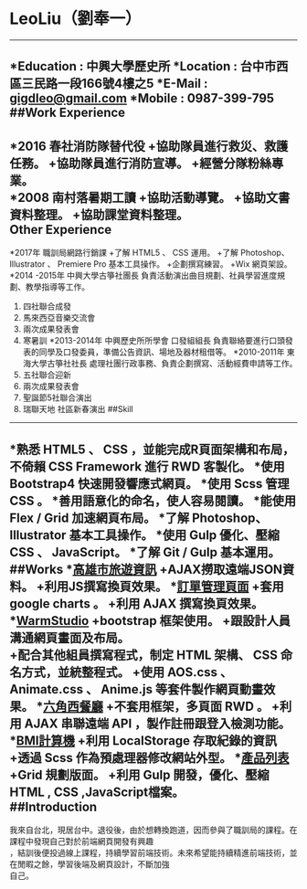# LeoLiu（劉奉一）
----
*Education : 中興大學歷史所
*Location : 台中市西區三民路一段166號4樓之5
*E-Mail : gigdleo@gmail.com
*Mobile : 0987-399-795
<br>
##Work Experience
----
*2016 春社消防隊替代役
  +協助隊員進行救災、救護任務。
  +協助隊員進行消防宣導。
  +經營分隊粉絲專業。
 <br>
*2008 南村落暑期工讀
  +協助活動導覽。
  +協助文書資料整理。
  +協助課堂資料整理。
<br>
Other Experience
----
*2017年 職訓局網路行銷課
  +了解 HTML5 、 CSS 運用。
  +了解 Photoshop、Illustrator 、 Premiere Pro 基本工具操作。
  +企劃撰寫練習。
  +Wix 網頁架設。
*2014 -2015年 中興大學古箏社團長
  負責活動演出曲目規劃、社員學習進度規劃、教學指導等工作。
  1. 四社聯合成發 
  2. 馬來西亞音樂交流會 
  3. 兩次成果發表會 
  4. 寒暑訓
*2013-2014年 中興歷史所所學會 口發組組長
  負責聯絡要進行口頭發表的同學及口發委員，準備公告資訊、場地及器材租借等。
*2010-2011年 東海大學古箏社社長
  處理社團行政事務、負責企劃撰寫、活動經費申請等工作。
  1. 五社聯合迎新 
  2. 兩次成果發表會 
  3. 聖誕節5社聯合演出 
  4. 瑞聯天地 社區新春演出
##Skill
----
*熟悉 HTML5 、 CSS ，並能完成R頁面架構和布局，不倚賴 CSS Framework 進行 RWD 客製化。
*使用 Bootstrap4 快速開發響應式網頁。
*使用 Scss 管理 CSS 。
*善用語意化的命名，使人容易閱讀。
*能使用 Flex / Grid 加速網頁布局。
*了解 Photoshop、Illustrator 基本工具操作。
*使用 Gulp 優化、壓縮 CSS 、 JavaScript。
*了解 Git / Gulp 基本運用。
<br>
##Works
*[高雄市旅遊資訊](https://gigd123.github.io/second-week/)
  +AJAX撈取遠端JSON資料。
  +利用JS撰寫換頁效果。
*[訂單管理頁面](https://gigd123.github.io/gigd123-F2E/third-week/)
  +套用 google charts 。
  +利用 AJAX 撰寫換頁效果。
*[WarmStudio](https://warmstudio.github.io/)
  +bootstrap 框架使用。
  +跟設計人員溝通網頁畫面及布局。  
  +配合其他組員撰寫程式，制定 HTML 架構、 CSS 命名方式，並統整程式。
  +使用 AOS.css 、 Animate.css 、 Anime.js 等套件製作網頁動畫效果。
*[六角西餐廳](https://gigd123.github.io/rwd-finalwork/)
  +不套用框架，多頁面 RWD 。
  +利用 AJAX 串聯遠端 API ，製作註冊跟登入檢測功能。
*[BMI計算機](https://gigd123.github.io/js-final-work/final-work-2/)
  +利用 LocalStorage 存取紀錄的資訊
  +透過 Scss 作為預處理器修改網站外型。
 *[產品列表](https://gigd123.github.io/gigd123-F2E-4/)
  +Grid 規劃版面。
  +利用 Gulp 開發，優化、壓縮HTML , CSS ,JavaScript檔案。
<br>
##Introduction
----
我來自台北，現居台中。退役後，由於想轉換跑道，因而參與了職訓局的課程。在課程中發現自己對於前端網頁開發有興趣<br>
，結訓後便投過線上課程，持續學習前端技術。未來希望能持續精進前端技術，並在閒暇之餘，學習後端及網頁設計，不斷加強<br>
自己。

